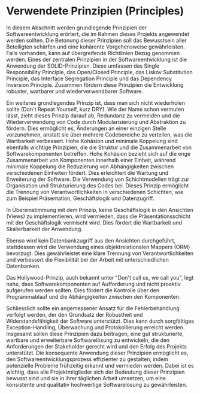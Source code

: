 
# Verwendete Prinzipien (Principles)

In diesem Abschnitt werden grundlegende Prinzipien der Softwareentwicklung erörtert, die im Rahmen dieses Projekts angewendet werden sollten. Die Betonung dieser Prinzipien soll das Bewusstsein aller Beteiligten schärfen und eine kohärente Vorgehensweise gewährleisten. Falls vorhanden, kann auf übergreifende Richtlinien Bezug genommen werden. Eines der zentralen Prinzipien in der Softwareentwicklung ist die Anwendung der SOLID-Prinzipien. Diese umfassen das Single Responsibility Principle, das Open/Closed Principle, das Liskov Substitution Principle, das Interface Segregation Principle und das Dependency Inversion Principle. Zusammen fördern diese Prinzipien die Entwicklung robuster, wartbarer und wiederverwendbarer Software.

Ein weiteres grundlegendes Prinzip ist, dass man sich nicht wiederholen sollte (Don't Repeat Yourself, kurz DRY). Wie der Name schon vermuten lässt, zieht dieses Prinzip darauf ab, Redundanz zu vermeiden und die Wiederverwendung von Code durch Modularisierung und Abstraktion zu fördern. Dies ermöglicht es, Änderungen an einer einzigen Stelle vorzunehmen, anstatt sie über mehrere Codebereiche zu verteilen, was die Wartbarkeit verbessert. Hohe Kohäsion und minimale Koppelung sind ebenfalls wichtige Prinzipien, die die Struktur und die Zusammenarbeit von Softwarekomponenten betreffen. Hohe Kohäsion bezieht sich auf die enge Zusammenarbeit von Komponenten innerhalb einer Einheit, während minimale Koppelung die Reduzierung von Abhängigkeiten zwischen verschiedenen Einheiten fördert. Dies erleichtert die Wartung und Erweiterung der Software. Die Verwendung von Schichtmodellen trägt zur Organisation und Strukturierung des Codes bei. Dieses Prinzip ermöglicht die Trennung von Verantwortlichkeiten in verschiedenen Schichten, wie zum Beispiel Präsentation, Geschäftslogik und Datenzugriff.

In Übereinstimmung mit dem Prinzip, keine Geschäftslogik in den Ansichten (Views) zu implementieren, wird vermieden, dass die Präsentationsschicht mit der Geschäftslogik vermischt wird. Dies fördert die Wartbarkeit und Skalierbarkeit der Anwendung. 

Ebenso wird kein Datenbankzugriff aus den Ansichten durchgeführt, stattdessen wird die Verwendung eines objektrelationalen Mappers (ORM) bevorzugt. Dies gewährleistet eine klare Trennung von Verantwortlichkeiten und verbessert die Flexibilität bei der Arbeit mit unterschiedlichen Datenbanken. 

Das Hollywood-Prinzip, auch bekannt unter "Don't call us, we call you", legt nahe, dass Softwarekomponenten auf Aufforderung und nicht proaktiv aufgerufen werden sollten. Dies fördert die Kontrolle über den Programmablauf und die Abhängigkeiten zwischen den Komponenten. 

Schliesslich sollte ein angemessener Ansatz für die Fehlerbehandlung verfolgt werden, der den Grundsatz der Robustheit und Widerstandsfähigkeit der Software unterstützt. Dies kann durch sorgfältiges Exception-Handling, Überwachung und Protokollierung erreicht werden. Insgesamt sollen diese Prinzipien dazu beitragen, eine gut strukturierte, wartbare und erweiterbare Softwarelösung zu entwickeln, die den Anforderungen der Stakeholder gerecht wird und den Erfolg des Projekts unterstützt. Die konsequente Anwendung dieser Prinzipien ermöglicht es, den Softwareentwicklungsprozess effizienter zu gestalten, indem potenzielle Probleme frühzeitig erkannt und vermieden werden. Dabei ist es wichtig, dass alle Projektmitglieder sich der Bedeutung dieser Prinzipien bewusst sind und sie in ihrer täglichen Arbeit umsetzen, um eine konsistente und qualitativ hochwertige Softwarelösung zu gewährleisten. 